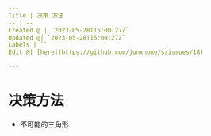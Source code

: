 ```yaml
---
Title | 决策 方法
-- | --
Created @ | `2023-05-28T15:00:27Z`
Updated @| `2023-05-28T15:00:27Z`
Labels | ``
Edit @| [here](https://github.com/junxnone/s/issues/18)

---
```

# 决策方法
- 不可能的三角形
